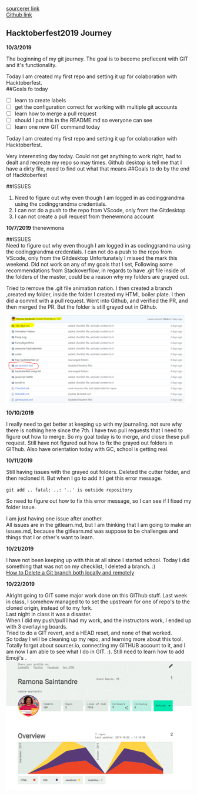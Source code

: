 [sourcerer link](https://sourcerer.io/ramona-saintandre)  
[Github link](https://github.com/Ramona-Saintandre)

## Hacktoberfest2019 Journey  

**10/3/2019**

The beginning of my git journey. 
The goal is to become profiecent with GIT and it's functionality. 

Today I am created my first repo and setting it up for colaboration with Hacktoberfest.   
 ##Goals fo today
 * [ ] learn to create labels 
 * [ ] get the configuration correct for working with multiple git accounts 
 * [ ] learn how to merge a pull request 
 * [ ] should I put this in the README.md so everyone can see 
 * [ ] learn one new GIT command today 

Today I am created my first repo and setting it up for colaboration with Hacktoberfest. 

Very interensting day today. 
Could not get anything to work right, had to dealt and recreate my repo so may times. 
Github desktop is tell me that I have a dirty file, need to find out what that means 
 ##Goals to do by the end of Hacktoberfest  
  
 ##ISSUES  
1. Need to figure out why even though I am logged in as codinggrandma using the codinggrandma credentials. 
2. I can not do a push to the repo from VScode, only from the Gitdesktop
3. I can not create a pull request from thenewmona account

**10/7/2019** thenewmona




 ##ISSUES  
Need to figure out why even though I am logged in as codinggrandma using the codinggrandma credentials. 
I can not do a push to the repo from VScode, only from the Gitdesktop
Unfortunately I missed the mark this weekend.
Did not work on any of my goals that I set, 
Following some recommendations from Stackoverflow, in regards to have .git file inside of the folders of the master, could be a reason why my folders are grayed out. 

Tried to remove the .git file animation nation.
I then created a branch ,created my folder, inside the folder I created my HTML boiler plate. 
I then did a commit with a pull request. 
Went into Github, and verified the PR, and then merged the PR. 
But the folder is still grayed out in Github. 

![grayed out folders issues](/git-practice-test/images/github-gray-folder.png)

**10/10/2019**

I really need to get better at keeping up with my journaling. 
not sure why there is nothing here since the 7th.
I have two pull requests that I need to figure out how to merge. 
So my goal today is to merge, and close these pull request. 
Still have not figured out how to fix the grayed out folders in GIThub. 
Also have orientation today with GC, school is getting real. 

**10/11/2019**

Still having issues with  the grayed out folders. 
Deleted the cutter folder, and then recloned it.
But when I go to add it I get this error message. 

 `git add ..
fatal: ..: '..' is outside repository`

So need to figure out how to fix this error message, so I can see if I fixed my folder issue. 

I am just having one issue after another.  
All issues are in the gitlearn.md, but I am thinking that I am going to make an issues.md, because the gitlearn.md was suppose to be challenges and things that I or other's want to learn.  

**10/21/2019**

I have not been keeping up with this at all since I started school. 
Today I did something that was not on my checklist, I deleted a branch. :)  
[How to Delete a Git branch both locally and remotely](https://www.freecodecamp.org/forum/t/how-to-delete-a-git-branch-both-locally-and-remotely/13211)

**10/22/2019**

Alright going to GIT some major work done on this GIThub stuff. 
Last week in class, I somehow managed to to set the upstream for one of repo's to the cloned origin, instead of to my fork.  
Last night in class it was a disaster.  
When I did my push/pull I had my work, and the instructors work, I ended up with 3 overlaying boards.  
Tried to do a GIT revert, and a HEAD reset, and none of that worked.  
So today I will be cleaning up my repo, and learning more about this tool. 
Totally forgot about sourcer.io, connecting my GITHUB account to it, and I am now I am able to see what I do in GIT. :). 
Still need to learn how to add Emoji's . 
![sourcer.io](/git-practice-test/images/sourcer-io.gif)  